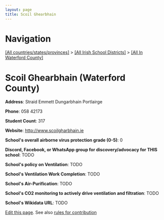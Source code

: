 ```yaml
---
layout: page
title: Scoil Ghearbhain
---
```

# Navigation

[[All countries/states/provinces]](../../..) > [[All Irish School Districts]](../..) > [[All In Waterford County]](..)

# Scoil Ghearbhain (Waterford County)

**Address**: Straid Emmett Dungarbhain Portlairge

**Phone**: 058 42173

**Student Count**: 317

**Website**: <http://www.scoilgharbhain.ie>

**School's overall airborne virus protection grade (0-5)**: 0

**Discord, Facebook, or WhatsApp group for discovery/advocacy for THIS school**: TODO

**School's policy on Ventilation**: TODO

**School's Ventilation Work Completion**: TODO

**School's Air-Purification**: TODO

**School's CO2 monitoring to actively drive ventilation and filtration**: TODO

**School's Wikidata URL**: TODO


[Edit this page](https://github.com/ventilate-schools/Ireland/edit/main/./Waterford_County/Scoil_Ghearbhain.md). See also [rules for contribution](../../../contribution-rules/)